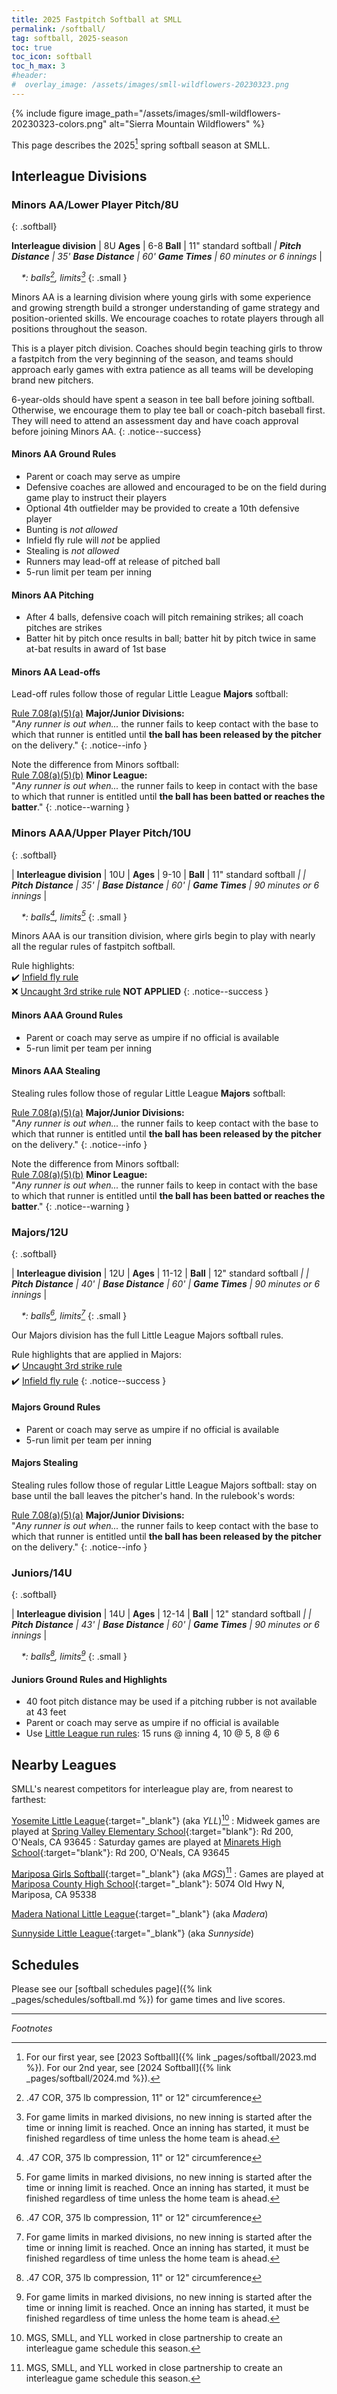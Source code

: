 ```yaml
---
title: 2025 Fastpitch Softball at SMLL
permalink: /softball/
tag: softball, 2025-season
toc: true
toc_icon: softball
toc_h_max: 3
#header:
#  overlay_image: /assets/images/smll-wildflowers-20230323.png
---
```


{% include figure
   image_path="/assets/images/smll-wildflowers-20230323-colors.png"
   alt="Sierra Mountain Wildflowers"
%}

This page describes the 2025[^past] spring softball season at SMLL.

## Interleague Divisions

### Minors AA/Lower Player Pitch/8U
{: .softball}

**Interleague division**  | 8U
**Ages**                  | 6-8
**Ball**                  | 11" standard softball<sup>*</sup> |
**Pitch Distance**        | 35'
**Base Distance**         | 60'
**Game Times**            | 60 minutes or 6 innings<sup>*</sup> |

&nbsp;&nbsp;&nbsp;&nbsp;_*: balls[^softballs], limits[^limit]_
{: .small }

Minors AA is a learning division where young girls with some experience and
growing strength build a stronger understanding of game strategy and
position-oriented skills. We encourage coaches to rotate players through
all positions throughout the season.

This is a player pitch division.  Coaches should begin teaching girls to
throw a fastpitch from the very beginning of the season, and teams should
approach early games with extra patience as all teams will be developing brand
new pitchers.

6-year-olds should have spent a season in tee ball before joining softball.
Otherwise, we encourage them to play tee ball or coach-pitch baseball first.
They will need to attend an assessment day and have coach approval before
joining Minors AA.
{: .notice--success}

#### Minors AA Ground Rules

- Parent or coach may serve as umpire
- Defensive coaches are allowed and encouraged to be on the field during game play
  to instruct their players
- Optional 4th outfielder may be provided to create a 10th defensive player
- Bunting is _not allowed_
- Infield fly rule will _not_ be applied
- Stealing is _not allowed_
- Runners may lead-off at release of pitched ball
- 5-run limit per team per inning

#### Minors AA Pitching

- After 4 balls, defensive coach will pitch remaining strikes; all coach pitches are strikes
- Batter hit by pitch once results in ball; batter hit by pitch twice in same at-bat results in award of 1st base

#### Minors AA Lead-offs

Lead-off rules follow those of regular Little League **Majors** softball:

[Rule 7.08(a)(5)(a)](https://www.littleleague.org/app/Rulebook/2/162)
**Major/Junior Divisions:**\
"_Any runner is out when..._  the runner fails to keep contact with the base to which that runner
is entitled until **the ball has been released by the pitcher** on the delivery."
{: .notice--info }

Note the difference from Minors softball:\
[Rule 7.08(a)(5)(b)](https://www.littleleague.org/app/Rulebook/2/162)
**Minor League:**\
"_Any runner is out when..._ the runner fails to keep in contact with the base
to which that runner is entitled until **the ball has been batted or reaches the batter**."
{: .notice--warning }


### Minors AAA/Upper Player Pitch/10U
{: .softball}

| **Interleague division**  | 10U
| **Ages**                  | 9-10
| **Ball**                  | 11" standard softball<sup>*</sup> |
| **Pitch Distance**        | 35'
| **Base Distance**         | 60'
| **Game Times**            | 90 minutes or 6 innings<sup>*</sup> |

&nbsp;&nbsp;&nbsp;&nbsp;_*: balls[^softballs], limits[^limit]_
{: .small }

Minors AAA is our transition division, where girls begin to play with nearly all the
regular rules of fastpitch softball.

Rule highlights:\
:heavy_check_mark: [Infield fly rule](https://www.littleleague.org/university/articles/explanation-infield-fly-rule/)\
:x: [Uncaught 3rd strike rule](https://www.littleleague.org/university/articles/answering-the-questions-parents-ask/) **NOT APPLIED**
{: .notice--success }

#### Minors AAA Ground Rules

- Parent or coach may serve as umpire if no official is available
- 5-run limit per team per inning

#### Minors AAA Stealing

Stealing rules follow those of regular Little League **Majors** softball:

[Rule 7.08(a)(5)(a)](https://www.littleleague.org/app/Rulebook/2/162)
**Major/Junior Divisions:**\
"_Any runner is out when..._  the runner fails to keep contact with the base to which that runner
is entitled until **the ball has been released by the pitcher** on the delivery."
{: .notice--info }

Note the difference from Minors softball:\
[Rule 7.08(a)(5)(b)](https://www.littleleague.org/app/Rulebook/2/162)
**Minor League:**\
"_Any runner is out when..._ the runner fails to keep in contact with the base
to which that runner is entitled until **the ball has been batted or reaches the batter**."
{: .notice--warning }


### Majors/12U
{: .softball}

| **Interleague division**  | 12U
| **Ages**                  | 11-12
| **Ball**                  | 12" standard softball<sup>*</sup> |
| **Pitch Distance**        | 40'
| **Base Distance**         | 60'
| **Game Times**            | 90 minutes or 6 innings<sup>*</sup> |

&nbsp;&nbsp;&nbsp;&nbsp;_*: balls[^softballs], limits[^limit]_
{: .small }

Our Majors division has the full Little League Majors softball rules.

Rule highlights that are applied in Majors:\
:heavy_check_mark: [Uncaught 3rd strike rule](https://www.littleleague.org/university/articles/answering-the-questions-parents-ask/)\
:heavy_check_mark: [Infield fly rule](https://www.littleleague.org/university/articles/explanation-infield-fly-rule/)
{: .notice--success }

#### Majors Ground Rules

- Parent or coach may serve as umpire if no official is available
- 5-run limit per team per inning


#### Majors Stealing

Stealing rules follow those of regular Little League Majors softball:
stay on base until the ball leaves the pitcher's hand. In the rulebook's words:

[Rule 7.08(a)(5)(a)](https://www.littleleague.org/app/Rulebook/2/162)
**Major/Junior Divisions:**<br />
"_Any runner is out when..._  the runner fails to keep contact with the base to which that runner
is entitled until **the ball has been released by the pitcher** on the delivery."
{: .notice--info }



### Juniors/14U
{: .softball}

| **Interleague division**  | 14U
| **Ages**                  | 12-14
| **Ball**                  | 12" standard softball<sup>*</sup> |
| **Pitch Distance**        | 43'
| **Base Distance**         | 60'
| **Game Times**            | 90 minutes or 6 innings<sup>*</sup> |

&nbsp;&nbsp;&nbsp;&nbsp;_*: balls[^softballs], limits[^limit]_
{: .small }

#### Juniors Ground Rules and Highlights

- 40 foot pitch distance may be used if a pitching rubber is not available at 43 feet
- Parent or coach may serve as umpire if no official is available
- Use [Little League run rules](https://www.littleleague.org/university/articles/the-10-run-rule-what-parents-need-to-know/): 15 runs @ inning 4, 10 @ 5, 8 @ 6


## Nearby Leagues

SMLL's nearest competitors for interleague play are,
from nearest to farthest:

[Yosemite Little League](https://www.yosemitelittleleague.org/){:target="_blank"} (aka _YLL_)[^partner]
: Midweek games are played at [Spring Valley Elementary School](https://goo.gl/maps/D1vgjQXWMFmPQxxf8){:target="blank"}: Rd 200, O'Neals, CA 93645
: Saturday games are played at [Minarets High School](https://goo.gl/maps/wHmGPXxuiFtgWqDv5){:target="blank"}: Rd 200, O'Neals, CA 93645

[Mariposa Girls Softball](https://mariposagirlssoftball.com/){:target="_blank"} (aka _MGS_)[^partner]
: Games are played at [Mariposa County High School](https://goo.gl/maps/vpK4Aya9wA1KXuud8){:target="_blank"}: 5074 Old Hwy N, Mariposa, CA 95338

[Madera National Little League](https://www.maderanational.com/){:target="_blank"} (aka _Madera_)

[Sunnyside Little League](http://www.sunnysidell.org/){:target="_blank"} (aka _Sunnyside_)


## Schedules

Please see our [softball schedules page]({% link _pages/schedules/softball.md %}) for game times and live scores.




----
_Footnotes_


[^limit]: For game limits in marked divisions, no new inning is started after the time
    or inning limit is reached. Once an inning has started, it must be finished regardless
    of time unless the home team is ahead. 

[^past]: For our first year, see [2023 Softball]({% link _pages/softball/2023.md %}).
    For our 2nd year, see [2024 Softball]({% link _pages/softball/2024.md %}).

[^partner]: MGS, SMLL, and YLL worked in close partnership to create an interleague game schedule this season.

[^softballs]: .47 COR, 375 lb compression, 11" or 12" circumference
